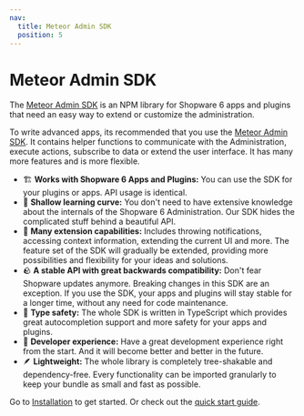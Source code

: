 ```yaml
---
nav:
  title: Meteor Admin SDK
  position: 5
---
```


# Meteor Admin SDK

The [Meteor Admin SDK](https://shopware.github.io/meteor-admin-sdk/) is an NPM library for Shopware 6 apps and plugins that need an easy way to extend or customize the administration.

To write advanced apps, its recommended that you use the [Meteor Admin SDK](https://shopware.github.io/meteor-admin-sdk/). It contains helper functions to communicate with the Administration, execute actions, subscribe to data or extend the user interface. It has many more features and is more flexible.

- 🏗  **Works with Shopware 6 Apps and Plugins:** You can use the SDK for your plugins or apps. API usage is identical.
- 🎢  **Shallow learning curve:** You don't need to have extensive knowledge about the internals of the Shopware 6 Administration. Our SDK hides the complicated stuff behind a beautiful API.
- 🧰  **Many extension capabilities:** Includes throwing notifications, accessing context information, extending the current UI and more. The feature set of the SDK will gradually be extended, providing more possibilities and flexibility for your ideas and solutions.
- 🪨  **A stable API with great backwards compatibility:** Don't fear Shopware updates anymore. Breaking changes in this SDK are an exception. If you use the SDK, your apps and plugins will stay stable for a longer time, without any need for code maintenance.
- 🧭  **Type safety:** The whole SDK is written in TypeScript which provides great autocompletion support and more safety for your apps and plugins.
- 💙  **Developer experience:** Have a great development experience right from the start. And it will become better and better in the future.
- 🪶  **Lightweight:** The whole library is completely tree-shakable and dependency-free. Every functionality can be imported granularly to keep your bundle as small and fast as possible.

Go to [Installation](https://shopware.github.io/meteor-admin-sdk/docs/guide/getting-started/installation/) to get started. Or check out the [quick start guide](https://shopware.github.io/meteor-admin-sdk/docs/guide#quick-start).